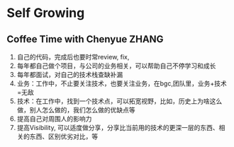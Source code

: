 # Self Growing

## Coffee Time with Chenyue ZHANG

 1. 自己的代码，完成后也要时常review, fix,
 2. 每年都自己做个项目，与公司的业务相关，可以帮助自己不停学习和成长
 3. 每年都面试，对自己的技术栈查缺补漏
 4. 业务：工作中，不止要关注技术，也要关注业务，在bgc,团队里，业务+技术=无敌
 5. 技术：在工作中，找到一个技术点，可以拓宽视野，比如，历史上为啥这么做，别人怎么做的，我们怎么做的优缺点等
 6. 提高自己对周围人的影响力
 7. 提高Visibility, 可以适度做分享，分享比当前用的技术的更深一层的东西、相关的东西、区别优劣对比，等

